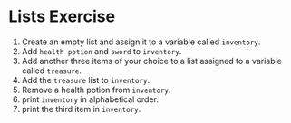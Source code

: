 # Lists Exercise

1. Create an empty list and assign it to a variable called `inventory`.
2. Add `health potion` and `sword` to `inventory`.
3. Add another three items of your choice to a list assigned to a variable called `treasure`.
4. Add the `treasure` list to `inventory`.
5. Remove a health potion from `inventory`.
6. print `inventory` in alphabetical order.
7. print the third item in `inventory`.
